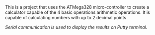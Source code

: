 This is a project that uses the ATMega328 micro-controller to create a calculator capable of the 4 basic operations arithmetic operations. It is capable of calculating numbers with up to 2 decimal points.

*Serial communication is used to display the results on Putty terminal.*
